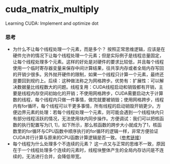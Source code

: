 # cuda_matrix_multiply
Learning CUDA: Implement and optimize dot


### 思考
- 为什么不让每个线程处理一个元素，而是多个？
按照正常思维逻辑，应该是在硬件允许的情况下让每个线程处理一个元素；但是实际例子是线程总量固定，让每个线程处理多个元素。这样的好处是对硬件的要求比较低，并且每个线程使用一个临时寄存器变量来保存中间计算结果，往共享内存或者全局内存写回的开销少很多。另外抛开硬件的限制，如果一个线程只计算一个元素，最终还是要回到规约上。后续：这种做法称之为网格跨步。优势有：扩展性：可以解决数据量比线程数大的问题。线程复用：CUDA线程启动和销毁都有开销，主要是线程内存空间初始化的开销；不使用网格跨步，CUDA需要启动大于计算数的线程，每个线程内只做一件事情，做完就要被销毁；使用网格跨步，线程内有for循环，每个线程可以干更多事情，所有线程的启动销毁开销更少。方便边界元素的处理：若每个线程处理一个元素，则可能会遇到一个线程块内只有部分线程活跃的情况，无法使用块内同步操作。方便调试：我们可以把核函数的执行配置写为[1, 1]，如下所示，那么核函数的跨步大小就成为了1，核函数里的for循环与CPU函数中顺序执行的for循环的逻辑一样，非常方便验证CUDA并行计算与原来的CPU函数计算逻辑是否一致。（[参考链接](https://zhuanlan.zhihu.com/p/78557104)）
- 每个线程为什么处理多个不连续的元素？
这一点又与正常的思维不一致，原因在于一个线程处理多个连续的元素时，线程块整体产生的全局内存访问是不连续的，无法进行合并，会降低带宽。